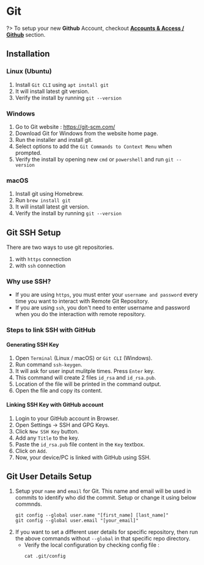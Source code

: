 # Git

?> To setup your new **Github** Account, checkout **<a href="/docs/accounts/#/github">Accounts & Access / Github</a>** section.

## Installation

### Linux (Ubuntu)

1. Install `Git CLI` using `apt install git`
1. It will install latest git version.
1. Verify the install by running `git --version`

### Windows

1. Go to Git website : https://git-scm.com/
1. Download Git for Windows from the website home page.
1. Run the installer and install git.
1. Select options to add the `Git Commands to Context Menu` when prompted.
1. Verify the install by opening new `cmd` or `powershell` and run `git --version`

### macOS

1. Install git using Homebrew.
1. Run `brew install git`
1. It will install latest git version.
1. Verify the install by running `git --version`

## Git SSH Setup

There are two ways to use git repositories.

1. with `https` connection
1. with `ssh` connection

### Why use SSH?

-   If you are using `https`, you must enter your `username and password` every time you want to interact with Remote Git Repository.
-   If you are using `ssh`, you don't need to enter username and password when you do the interaction with remote repository.

### Steps to link SSH with GitHub

#### Generating SSH Key

1. Open `Terminal` (Linux / macOS) or `Git CLI` (Windows).
1. Run command `ssh-keygen`.
1. It will ask for user input mulitple times. Press `Enter` key.
1. This command will create 2 files `id_rsa` and `id_rsa.pub`.
1. Location of the file will be printed in the command output.
1. Open the file and copy its content.

#### Linking SSH Key with GitHub account

1. Login to your GitHub account in Browser.
1. Open Settings -> SSH and GPG Keys.
1. Click `New SSH Key` button.
1. Add any `Title` to the key.
1. Paste the `id_rsa.pub` file content in the `Key` textbox.
1. Click on `Add`.
1. Now, your device/PC is linked with GitHub using SSH.

## Git User Details Setup

1. Setup your `name` and `email` for Git. This name and email will be used in commits to identify who did the commit. Setup or change it using below commnds.
    ```shell
    git config --global user.name "[first_name] [last_name]"
    git config --global user.email "[your_email]"
    ```
2. If you want to set a different user details for specific repository, then run the above commands without `--global` in that specific repo directory.
    - Verify the local configuration by checking config file :
        ```shell
        cat .git/config
        ```
